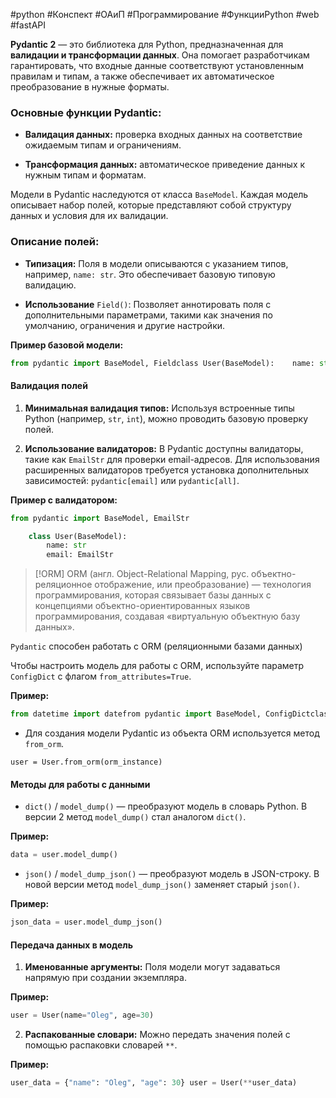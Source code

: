#python #Конспект #ОАиП #Программирование #ФункцииPython #web #fastAPI 

**Pydantic 2** — это библиотека для Python, предназначенная для **валидации и трансформации данных**. Она помогает разработчикам гарантировать, что входные данные соответствуют установленным правилам и типам, а также обеспечивает их автоматическое преобразование в нужные форматы.

### Основные функции Pydantic:

- **Валидация данных:** проверка входных данных на соответствие ожидаемым типам и ограничениям.
    
- **Трансформация данных:** автоматическое приведение данных к нужным типам и форматам.

Модели в Pydantic наследуются от класса `BaseModel`. Каждая модель описывает набор полей, которые представляют собой структуру данных и условия для их валидации.

### Описание полей:

- **Типизация:** Поля в модели описываются с указанием типов, например, `name: str`. Это обеспечивает базовую типовую валидацию.
    
- **Использование** `Field()`: Позволяет аннотировать поля с дополнительными параметрами, такими как значения по умолчанию, ограничения и другие настройки.

**Пример базовой модели:**

```python
from pydantic import BaseModel, Fieldclass User(BaseModel):    name: str    email: str = Field(..., alias='email_address')
```

#### Валидация полей

1. **Минимальная валидация типов:** Используя встроенные типы Python (например, `str`, `int`), можно проводить базовую проверку полей.
    
2. **Использование валидаторов:** В Pydantic доступны валидаторы, такие как `EmailStr` для проверки email-адресов. Для использования расширенных валидаторов требуется установка дополнительных зависимостей: `pydantic[email]` или `pydantic[all]`.
    

**Пример с валидатором:**

```python
from pydantic import BaseModel, EmailStr

	class User(BaseModel):
	    name: str    
	    email: EmailStr
```

>[!ORM]
>ORM (англ. Object-Relational Mapping, рус. объектно-реляционное отображение, или преобразование) — технология программирования, которая связывает базы данных с концепциями объектно-ориентированных языков программирования, создавая «виртуальную объектную базу данных». 


`Pydantic` способен работать с ORM (реляционными базами данных)

Чтобы настроить модель для работы с ORM, используйте параметр `ConfigDict` с флагом `from_attributes=True`.

**Пример:**
```python
from datetime import datefrom pydantic import BaseModel, ConfigDictclass User(BaseModel):    id: int    name: str = 'John Doe'    birthday_date: date    config = ConfigDict(from_attributes=True)
```
- Для создания модели Pydantic из объекта ORM используется метод `from_orm`.

`user = User.from_orm(orm_instance)`

#### Методы для работы с данными

- `dict()` / `model_dump()` — преобразуют модель в словарь Python. В версии 2 метод `model_dump()` стал аналогом `dict()`.

**Пример:**

```python
data = user.model_dump()
```

- `json()` / `model_dump_json()` — преобразуют модель в JSON-строку. В новой версии метод `model_dump_json()` заменяет старый `json()`.

**Пример:**

```python
json_data = user.model_dump_json()
```

#### Передача данных в модель

1. **Именованные аргументы:** Поля модели могут задаваться напрямую при создании экземпляра.

**Пример:**

```python
user = User(name="Oleg", age=30)
```

2. **Распакованные словари:** Можно передать значения полей с помощью распаковки словарей `**`.

**Пример:**

```python
user_data = {"name": "Oleg", "age": 30} user = User(**user_data)
```


